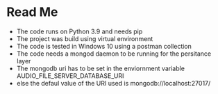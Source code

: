 # Read Me
- The  code runs on Python 3.9 and needs pip
- The project was build using virtual environment   
- The code is tested in Windows 10 using a postman collection
- The code needs a mongod daemon to be running for the persitance layer
- The mongodb uri has to be set in the enviornment variable AUDIO_FILE_SERVER_DATABASE_URI
- else the defaul value of the URI used is mongodb://localhost:27017/
